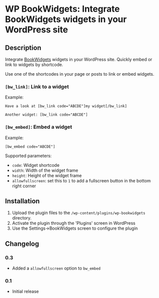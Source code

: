 # WP BookWidgets: Integrate BookWidgets widgets in your WordPress site

## Description

Integrate [BookWidgets](https://www.bookwidgets.com) widgets in your WordPress
site. Quickly embed or link to widgets by shortcode.

Use one of the shortcodes in your page or posts to link or embed widgets.

### `[bw_link]`: Link to a widget

Example: 

    Have a look at [bw_link code="ABCDE"]my widget[/bw_link]

    Another widget: [bw_link code="ABCDE"]

### `[bw_embed]`: Embed a widget

Example: 

    [bw_embed code="ABCDE"]

Supported parameters:

- `code`: Widget shortcode
- `width`: Width of the widget frame
- `height`: Height of the widget frame
- `allowfullscreen`: set this to `1` to add a fullscreen button in the bottom right corner


## Installation

1. Upload the plugin files to the `/wp-content/plugins/wp-bookwidgets` directory.
2. Activate the plugin through the 'Plugins' screen in WordPress
3. Use the Settings→BookWidgets screen to configure the plugin

## Changelog

### 0.3

- Added a `allowfullscreen` option to `bw_embed`

### 0.1

- Initial release

